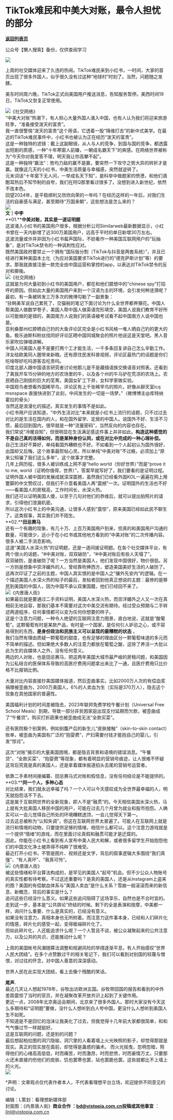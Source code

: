 # TikTok难民和中美大对账，最令人担忧的部分

[**返回列表页**](/gzh/看理想)

公众号【懒人搜索】备份，仅供查阅学习

![](https://mmbiz.qpic.cn/mmbiz_png/aP7vrTpXJxRA0ViaNRqia18YGj5LgX4VSibTFXfBlkXZakYUA8yBkEQYYmpmDmxH0IZyeY4oUcOiabiaj1PywxF6StQ/640?wx_fmt=png)

  
上周的社交媒体迎来了久违的热闹。TikTok难民来到小红书，一时间，大家的首页出现了很多外国人，似乎很久没有过这种“地球村”时刻了。当然，问题随之发酵。

美东时间周六晚，TikTok正式向美国用户推送消息，告知服务暂停。美西时间19日，TikTok又恢复正常使用。

  
![](https://mmbiz.qpic.cn/mmbiz_jpg/aP7vrTpXJxS0DcFj9JXZzhp9Ps1S0sy2LL4vdicibpRj5H39Xy7MDd1waRjFiaSlD1ex2REOicgUCiacwD6ewbHW3zg/640?wx_fmt=jpeg)《社交网络》  
“中美大对账”热潮下，有人担心大量外国人涌入中国，也有人认为我们将迎来旅游旺季，“准备接受泼天的富贵”。  
我一直很警惕“泼天的富贵”这个用语，它透着一股“降维打击”的新中式美学。在最近的TikTok难民事件中，小红书也被认为正在经历“泼天的富贵”。  
这是一种独特的滤镜：戴上这副眼镜，从人与人的竞争，到国与国的竞争，都透露出短剧的质感，一种“十年寒窗人前嫌，一朝成名霸天下”的爽感。在网络世界被称为“今天你对我爱答不理，明天我让你高攀不起”。  
这是一种独特“赢法”：势均力敌的赢不是赢，要突然一下攻守之势大异的转折才是赢。就像这几天的小红书，中美生活质量与幸福感，突然就逆转了。  
元末词话“十年窗下无人问，一举成名天下知”，是科举中做题家的愤懑，和他们酒酣耳热后不知节制的自夸，我们在阿Q那里看过很多了。没想到进入新世纪，依然不改本色。  
回望2024年，是平稳顺利又欣欣向荣的一年吗？在经历这样的一年后，对我们生活的自豪感与满足，甚至期待“万国来朝”，这些想法是怎么来的？  
![](https://mmbiz.qpic.cn/mmbiz_png/aP7vrTpXJxRA0ViaNRqia18YGj5LgX4VSibyicaNpfZMjSJFGHr85glQV0UvxPDGJ30TMHYUPnUHgbYyqpCwF83EGw/640?wx_fmt=png)  
**文｜中李**  
**01.****中美对账，其实是一道证明题**  
这波涌入小红书的美国用户很多，根据分析公司Similarweb最新数据显示，小红书曾在一天内新增了近300万美国用户，远高于平时的单日新增30万左右。  
这波流量或许并非因为小红书蜚声国际，不妨看作一种美国互联网用户的“玩抽象”，是对TikTok禁令的一种讽刺性应对。  
既然美国政府要禁止一个拥有“国际版分割（TikTok与抖音是两套系统）”，并且已经进行某种美国本土化（为应对美国要求TikTok进行的“德克萨斯计划”等）的要求。那我就直接注册一款完全由中国运营和掌控的app，以表达对TikTok禁令的反对和揶揄。  
![](https://mmbiz.qpic.cn/mmbiz_jpg/aP7vrTpXJxS0DcFj9JXZzhp9Ps1S0sy2I6rasyibYxc1RKiaXZKMd01GeWzWKcDEgh2Z5KJFsacErHYY7CXDBoOg/640?wx_fmt=jpeg)《社交网络》  
这就是为何大量初到小红书的美国用户，都在和他们臆想中的“chinese
spy”打招呼的原因。但如此大量的美国用户来到一个汉语为主的环境，会引发何种涟漪呢？最初，有一条被转发三万多次的微博勾勒了一副景象：  
“驻韩美军说自己累死了，交猫税的笔记下面讨论为什么全世界都养狸花。中国人帮美国人做数学卷子，美国人帮中国人做英语完形填空，美国人说我们教育不好所以可能做的是错的，美国南方人说我们的英语被考试看不起中国南方人说中国也是。  
亚利桑那州红脖晒自己钓的大鱼评论区完全是小红书风格一堆人晒自己钓的更大的鱼。极乐迪斯科粉丝找同好评论区晒中国同城聚会的照片他说这是天堂吧。黑人音乐家吹拉弹唱讲解。  
中国人问美国人是不是要打两个工才能生活，一千多条回复讲自己怎么辛勤工作。洋女给欧美同人圈带来新粮。还有原住民发科普视频，评论区最热门的话题是你们吃啥呀好吃吗游客去吃贵吗。  
印度北部人跟中国语言研究者讨论他那儿是不是藏缅语族交换语音对照表。还看到了离我开车15分钟的地方的农场里的牛，以及各个州的牛马驴在荒凉的农场上。农民晒自己刚拔的巨大的芜菁。美国女矿工下井，女科学家做实验。  
中国观鸟者想看外国稀罕鸟，评论区有上千张稀罕鸟的照片。好像从聊天室icq msnspace
直接快进到了此刻，中间发生的一切是一场梦。”（微博博主@库特纳霍拉的骨头）  
当然这是浪漫化的描述，真实发生的事情不是如此。  
小红书用户应该知道，“中外生活对比”本来就是小红书上流行的话题，只不过过去对比的是生活在国内的人，和在国外留学、定居的中国人。说国外不好、生活不习惯，最后回到国内，很早就是一种“流量密码”，当然反向的内容也存在。  
我们常说“冷暖自知”，但很明显在生活满足感这件事上并非如此。**构造这种感觉的不是自己真的活得如何，而是某种身份认同，或在对比中完成的一种心理补偿。**  
自己生活好不算好，单纯看国外糟糕也不好。不如看到一个人起初认为国外很好，出国却又后悔，这个故事最熨帖心灵。所以单纯“中美对账”不过瘾，必须加上“原来公知骗了我们这么多年”，这个故事才完整。  
几年上网历程，很多人被训练成上网不是“hello world（你好世界）”而是“prove it to me,
world（证明你值得，世界）”，答案早就写好了，我们要看的是证明过程。  
证明外国人被中国的发展成就深深震撼，虽然我们已经看外国KOL一遍遍在网上用蹩脚的中文赞叹过，但我们不介意看美国人再“震撼”一次。证明国外的生活也不好——看美国人的房租高，工作时间长，水深火热。  
我们还可以证明美国人傻，以至于几句对他们的恭维后，就可以提出拍照片的请求，引得他们泄漏机密。  
所以这次小红书上的中美沟通，让很多人感到“震惊”，原来美国已经如此民不聊生了。这类叙事，其实我们并不陌生。  
**02.****田忌赛马**  
还有一个有趣的现象，有几十万、上百万美国用户到来，但真的和美国用户沟通的数量，可能很少，远小于在小红书或其他地方看到的“中美对账”的二次传播内容。很多人被二手消息影响。  
这道“美国人水深火热”的证明题，还是一道间接证明题。在各个社交媒体平台，有两个很火的话题，“#中美对账，双双破防”，“#中美对账后有些人天塌了”。  
双双破防，是谁破防了呢？一方当然是美国人，他们发现中国很好，物价很低。另一方则是想象中崇洋媚外的人，曾经靠吹捧西方，塑造美国美好生活的人破防了。  
这再次印证了之前的主题，中国人其实恨的是中国人之“攘外先安内”的逻辑。在一个描述美国人水深火热的帖子的最后，发帖者回到他真正想说的主题：最惨的是移民到美国的中国人，因为中国不承认双重国籍，他们已经回不来了。  
![](https://mmbiz.qpic.cn/mmbiz_jpg/aP7vrTpXJxS0DcFj9JXZzhp9Ps1S0sy2YfMkia1zfKgg2wRlqGkOHvnSWpXER1BTgyVsicFrFRoE0t868ewLdy2g/640?wx_fmt=jpeg)《内景唐人街》  
如果最后就是要通过二手资料证明，美国人水深火热，而崇洋媚外之人又一次在真相前无地自容，那我们基本不需要对这次中美交流有期待。经过受众预期与二手转述两道程序，任何事情都可以变为任何你想要的样子。  
这是个注意力问题，一种令人绝望的互联网注意力图景，直白地说，这就是“酸葡萄”。这颗葡萄有时是某款产品，有时是一个国家，是任何引人妒忌之心，或不容易得到的东西，**是身份政治和民族主义可以呈现的最糟糕的状态**
。  
我们当然有理由质疑一颗葡萄的甜度，也有足够的理由区分一颗葡萄味道的多元而不简单的描述。但如果绝大多数人的注意力都放在葡萄之酸，这除了养活一大批以此为生的自媒体人之外，没有任何意义。  
两边的人对账，也是田忌赛马，把这两年美国大城市最严峻的房租问题，和美国因为公私结合的医保体系导致的高医疗费用问题拿出来比了一通，且医疗费用只比价格不比报销比例。

大量对比内容直接抄美国媒体报道，然后歪曲事实。比如2000万人次的有偿血浆捐赠被歪曲为，2000万美国人，6%的人卖血为生（实际是370万人），隐去这个现象在其他国家的普遍性。

美国福利计划的时间差被隐去，2023年联邦免费学校午餐计划（Universal Free School
Meals）到期，导致一部分非贫困家庭出现支付延期而欠款，被歪曲成了“午餐贷”。购买打折蔬果也被歪曲成无法“全款买菜”。

还有医院极个别案例，例如剖腹产后的新生儿“皮肤接触”（skin-to-skin
contact）账单，被歪曲为美国有广泛的“抱婴费”，产妇需要付钱才能抱自己的婴儿，引发“惊诧”。

  

这次“对账”揭示的大量美国困境，都是隐去背景和语境的错误消息。“午餐贷”、“全款买菜”、“抱婴费”等现象，都有着明显的营销号痕迹，让人很难不怀疑这背后究竟是真的美国人，还是拿着媒体报道掐头去尾的营销号运营者。

  
依靠二手素材间接编纂、田忌赛马式对账和假信息，没有任何结论是不能提供的。  
**03.****同一个人，多种心态**  
对比结束，我们就永远幸福了吗？一个人可以今天感叹成为全世界最幸福的人，明天就抱怨活不下去。  
这是属于互联网世界的全新现象，即人不是“融贯”的。今天相信美国水深火热，马上就有大批美国人移民中国的用户，可能在过去几个月曾为就业和股市抱怨。人确实可以一会儿觉得自己所处的环境糟糕透顶，一会儿觉得天下第一。  
过去这总被称为“认知失调”，但这在互联网世界太普遍了。可能人在互联网上就是流行和情境的动物，只要提供足够的情绪，相信什么都可以。这个注意力游戏就是一个提供“情绪”的游戏，而在里面讨论真假和融贯可能才是迂腐的。  
因此，你能在小红书上看到有人宣布中美人民大和解，或者很多留学生开始抱怨他们的中国文化净土被弄得不纯粹了很难受。  
最近打开小红书，不管是图片、视频还是文字，背后的叙事逻辑大多围绕“我们真强”、“有人真坏”、“我真可怜”。  
![](https://mmbiz.qpic.cn/mmbiz_jpg/aP7vrTpXJxS0DcFj9JXZzhp9Ps1S0sy2ws3WmRe6TIzF0CJYnfSA0mkBlYTUNVlq4QXfIeibcvxf0dmicfUDdNMQ/640?wx_fmt=jpeg)《内景唐人街》  
被这些情绪和平台算法构成的，是罕见的美国人“起号”机会。但不少公众人物账号的真实性都有待考察。不过这还重要吗？是真的美国人，还是从Instagram上盗来的图？美国的有偿献血体系与“美国人卖血”是什么关系？雪崩一般滚滚而来的新信息、新概念，背后的事实是什么？  
追问这些已经没什么意义。如果这些追问阻碍了这场享乐，自然也是不合时宜的。  
走到这一步，基本是“公共舆论”终结的时候。剩下的全是表演和按摩，中美都一样，询问什么重要、什么是真实的，已经没有意义。  
如果没有注意力，真相本身也无所附着。而注意力这件事本身，已经和人们碎片化的情感，碎片化的感受一起，变得极端碎片化了。  
但如此碎片化，人还能追求什么呢？一个人暂且不谈，被公众凝聚起来的公共注意力，以及公共的共识，还能推动什么呢？  

上周的美国帐号风潮随算法调整和规避风险的举措逐渐平息，有人开始感叹“世界人民大团结”。在多个点赞数过千的相关笔记下，我们可以看到对别国的轻蔑与憎恨，对过往的怀念，对中国人善意的深深感动。

世界人民在此实现大团结，看上去像个残酷的笑话。

  
**尾声.**  
最近几天让人想起1978年，谷牧出访欧洲五国。谷牧带回国的报告和看到的中外差距震惊了当时的官员，并在凝聚改革开放共识上起到了关键作用。  
更近一点，2008年北京奥运会期间，北京来了很多外国人。那时大家没有今天这么多期待和“证明题”要做，没什么人想听到白人夸中国，更没什么人想听到美国人生不如死。  
不知道是不是回忆的泡沫让我美化了过去，但我觉得十几年前大家都很简单，和和气气像过节一样就挺好。  
这是互联网的问题，还是别的问题？  
最后想起柏拉图的洞穴隐喻，洞穴里的人看着墙上火光映照的影子，却觉得那就是现实。真正的现实放在面前，却觉得是蛊惑的骗术。
而火光摇曳，忽明忽暗，照得他们的心绪高高低低，时而痛苦，时而激昂，时而悲愤，时而豪情万丈。只要那火还未直接灼伤他们的皮肤，饥也罢寒也罢，站也罢跪也罢。这些就都比不上墙上的火光。  
![](https://mmbiz.qpic.cn/mmbiz_png/aP7vrTpXJxRA0ViaNRqia18YGj5LgX4VSibCtkY28xLiaOEanibJrx7E0bWiaH8tRc0WkaCZ35VoiabPsr0urCBdAzT9Q/640?wx_fmt=png)

*声明：文章观点仅代表作者本人，不代表看理想平台立场，欢迎提供不同意见的讨论。

  
编辑：L策划：看理想新媒体部  
封面图：《内景唐人街》******商业合作** ：bd@vistopia.com.cn**投稿或其他事宜** ：linl@vistopia.com.cn

